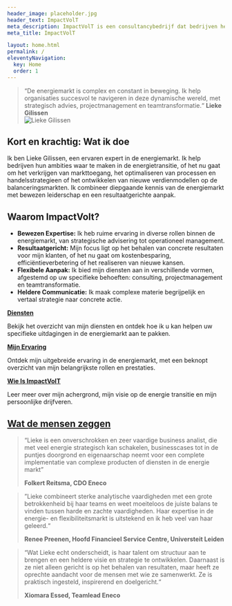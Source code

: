 ```yaml
---
header_image: placeholder.jpg
header_text: ImpactVolT
meta_description: ImpactVolT is een consultancybedrijf dat bedrijven helpt bij het realiseren van hun ambities in de energietransitie.
meta_title: ImpactVolT

layout: home.html
permalink: /
eleventyNavigation:
  key: Home
  order: 1
---
```


<blockquote class="impactvolt-quote-block"> 
  <div class="impactvolt-flex-container"> 
    <div class="impactvolt-flex-text">
      “De energiemarkt is complex en constant in beweging. Ik help organisaties succesvol te navigeren in deze dynamische wereld, met strategisch advies, projectmanagement en teamtransformatie.“
      <strong>Lieke Gilissen</strong>
    </div>
    <div class="impactvolt-flex-image">
      <img
        src="/images/profiel-1-1024x683.jpg"
        alt="Lieke Gilissen"
      />
    </div>
  </div>
</blockquote>

## Kort en krachtig: Wat ik doe

Ik ben Lieke Gilissen, een ervaren expert in de energiemarkt. Ik help bedrijven hun ambities waar te maken in de energietransitie, of het nu gaat om het verkrijgen van markttoegang, het optimaliseren van processen en handelsstrategieen of het ontwikkelen van nieuwe verdienmodellen op de balanceringsmarkten. Ik combineer diepgaande kennis van de energiemarkt met bewezen leiderschap en een resultaatgerichte aanpak.

## Waarom ImpactVolt?

* **Bewezen Expertise:** Ik heb ruime ervaring in diverse rollen binnen de energiemarkt, van strategische advisering tot
operationeel management.
* **Resultaatgericht:** Mijn focus ligt op het behalen van concrete resultaten voor mijn klanten, of het nu gaat om
kostenbesparing, efficiëntieverbetering of het realiseren van nieuwe kansen.
* **Flexibele Aanpak:** Ik bied mijn diensten aan in verschillende vormen, afgestemd op uw specifieke behoeften:
consulting, projectmanagement en teamtransformatie.
* **Heldere Communicatie:** Ik maak complexe materie begrijpelijk en vertaal strategie naar concrete actie.

**[<span class="cta-link">Diensten</span>](/diensten)**

Bekijk het overzicht van mijn diensten en ontdek hoe ik u kan helpen uw specifieke uitdagingen in de energiemarkt aan te pakken.

**[<span class="cta-link">Mijn Ervaring</span>](/ervaring)**

Ontdek mijn uitgebreide ervaring in de energiemarkt, met een beknopt overzicht van mijn belangrijkste rollen en prestaties.

**[<span class="cta-link">Wie Is ImpactVolT</span>](/wie-is)**

Leer meer over mijn achergrond, mijn visie op de energie transitie en mijn persoonlijke drijfveren.

## [Wat de mensen zeggen](/reviews) 

> “Lieke is een onverschrokken en zeer vaardige business analist, die met veel energie strategisch kan schakelen, businesscases tot in de puntjes doorgrond en eigenaarschap neemt voor een complete implementatie van complexe producten of diensten in de energie markt”
>
> **Folkert Reitsma, CDO Eneco**

> ”Lieke combineert sterke analytische vaardigheden met een grote betrokkenheid bij haar teams en weet moeiteloos de juiste balans te vinden tussen harde en zachte vaardigheden. Haar expertise in de energie- en flexibiliteitsmarkt is uitstekend en ik heb veel van haar geleerd.“
>
> **Renee Preenen, Hoofd Financieel Service Centre, Universteit Leiden**

> “Wat Lieke echt onderscheidt, is haar talent om structuur aan te brengen en een heldere visie en strategie te ontwikkelen. Daarnaast is ze niet alleen gericht is op het behalen van resultaten, maar heeft ze oprechte aandacht voor de mensen met wie ze samenwerkt. Ze is praktisch ingesteld, inspirerend en doelgericht.“
>
> **Xiomara Essed, Teamlead Eneco**